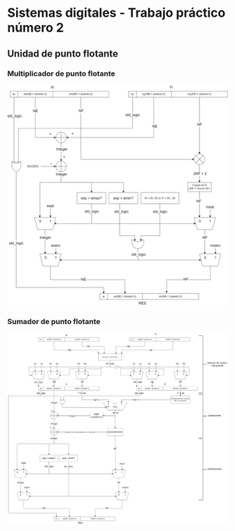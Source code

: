 # Sistemas digitales - Trabajo práctico número 2
## Unidad de punto flotante

### Multiplicador de punto flotante 
![Multiplicador](Doc/float_mult.png)

### Sumador de punto flotante
![Sumador](Doc/float_adder.png)
